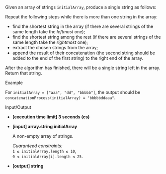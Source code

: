 
Given an array of strings  `initialArray`, produce a single string as follows:

Repeat the following steps while there is more than one string in the array:

-   find the shortest string in the array (if there are several strings of the same length take the  _leftmost_  one);
-   find the shortest string among the rest (if there are several strings of the same length take the  _rightmost_  one);
-   extract the chosen strings from the array;
-   append the result of their concatenation (the second string should be added to the end of the first string) to the right end of the array.

After the algorithm has finished, there will be a single string left in the array. Return that string.

Example

For  `initialArray = ["aaa", "dd", "bbbbb"]`, the output should be  
`concatenationProcess(initialArray) = "bbbbbddaaa"`.

Input/Output

-   **[execution time limit] 3 seconds (cs)**
    
-   **[input] array.string initialArray**
    
    A non-empty array of strings.
    
    _Guaranteed constraints:_  
    `1 ≤ initialArray.length ≤ 10`,  
    `0 ≤ initialArray[i].length ≤ 25`.
    
-   **[output] string**
